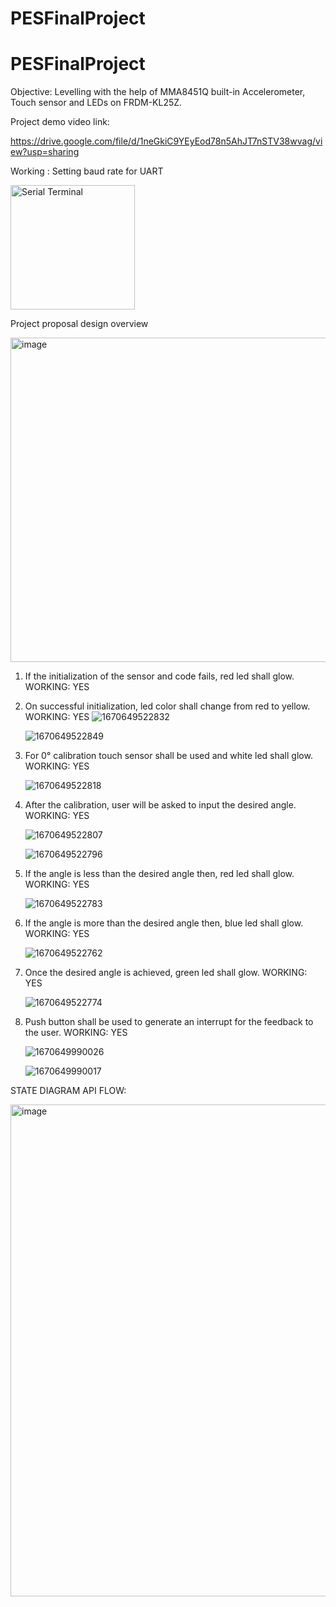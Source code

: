 # PESFinalProject

# PESFinalProject

Objective: Levelling with the help of MMA8451Q built-in Accelerometer, Touch sensor and
LEDs on FRDM-KL25Z.

Project demo video link: 

https://drive.google.com/file/d/1neGkiC9YEyEod78n5AhJT7nSTV38wvag/view?usp=sharing

Working : Setting baud rate for UART 

<img width="199" alt="Serial Terminal" src="https://user-images.githubusercontent.com/112549892/206834981-8d925abe-2e4f-4778-a89a-bd7087658099.png">

Project proposal design overview 

<img width="519" alt="image" src="https://user-images.githubusercontent.com/112549892/206834999-3ad7acd3-a0c5-4f4b-a8df-993a08584770.png">

1. If the initialization of the sensor and code fails, red led shall glow.
   WORKING: YES
   
   
2. On successful initialization, led color shall change from red to yellow.
   WORKING: YES
   ![1670649522832](https://user-images.githubusercontent.com/112549892/206835086-8d52a832-76df-46d3-ba11-c4226804fc60.jpg)
   
   ![1670649522849](https://user-images.githubusercontent.com/112549892/206835090-5095c680-9694-4dae-944d-551f69791259.jpg)

   
3. For 0° calibration touch sensor shall be used and white led shall glow.
   WORKING: YES
   
   ![1670649522818](https://user-images.githubusercontent.com/112549892/206835107-d2029e24-dd55-432e-9559-bb2948858ba2.jpg)

   
4. After the calibration, user will be asked to input the desired angle.
   WORKING: YES
   
   ![1670649522807](https://user-images.githubusercontent.com/112549892/206835115-c9db5cc8-522d-4b16-ada4-6f69966e4292.jpg)
   
   ![1670649522796](https://user-images.githubusercontent.com/112549892/206835124-387f4dde-584b-4ed8-8096-3fc7f2113232.jpg)

5. If the angle is less than the desired angle then, red led shall glow.
   WORKING: YES
   
   ![1670649522783](https://user-images.githubusercontent.com/112549892/206835133-742464f3-0491-4797-bd46-09624c08137a.jpg)

6. If the angle is more than the desired angle then, blue led shall glow.
   WORKING: YES
   
   ![1670649522762](https://user-images.githubusercontent.com/112549892/206835142-9730bd35-2137-44d4-adff-71c1ae3ef207.jpg)

   
7. Once the desired angle is achieved, green led shall glow.
   WORKING: YES
   
   ![1670649522774](https://user-images.githubusercontent.com/112549892/206835144-35e358c6-53d9-4125-9272-34cfb1e52742.jpg)

   
8. Push button shall be used to generate an interrupt for the feedback to the user.
   WORKING: YES
   
   ![1670649990026](https://user-images.githubusercontent.com/112549892/206835154-be6c76d2-0233-4603-a332-da132e86596e.jpg)
   
   ![1670649990017](https://user-images.githubusercontent.com/112549892/206835158-a3642a89-b7e1-4482-8a74-b10d1845bf9a.jpg)


STATE DIAGRAM API FLOW:

<img width="787" alt="image" src="https://user-images.githubusercontent.com/112549892/206835165-e80ea0fe-2563-4551-90a4-d61ee2b95b06.png">

